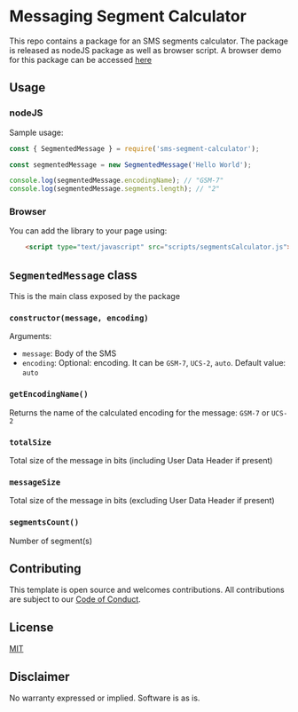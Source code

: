 # Messaging Segment Calculator

This repo contains a package for an SMS segments calculator. The package is released as nodeJS package as well as browser script. 
A browser demo for this package can be accessed [here](https://twiliodeved.github.io/message-segment-calculator/)


## Usage 

### nodeJS

Sample usage: 

```javascript
const { SegmentedMessage } = require('sms-segment-calculator');

const segmentedMessage = new SegmentedMessage('Hello World');

console.log(segmentedMessage.encodingName); // "GSM-7"
console.log(segmentedMessage.segments.length); // "2"
```

### Browser

You can add the library to your page using: 

```html
    <script type="text/javascript" src="scripts/segmentsCalculator.js"></script>
```

## `SegmentedMessage` class

This is the main class exposed by the package

### `constructor(message, encoding)`
Arguments:
* `message`: Body of the SMS 
* `encoding`: Optional: encoding. It can be `GSM-7`, `UCS-2`, `auto`. Default value: `auto`

### `getEncodingName()`

Returns the name of the calculated encoding for the message: `GSM-7` or `UCS-2`

### `totalSize`

Total size of the message in bits (including User Data Header if present)

### `messageSize`

Total size of the message in bits (excluding User Data Header if present)

### `segmentsCount()`

Number of segment(s)

## Contributing

This template is open source and welcomes contributions. All contributions are subject to our [Code of Conduct](https://github.com/twilio-labs/.github/blob/master/CODE_OF_CONDUCT.md).

## License

[MIT](http://www.opensource.org/licenses/mit-license.html)

## Disclaimer

No warranty expressed or implied. Software is as is.

[twilio]: https://www.twilio.com
